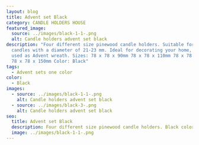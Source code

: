 ```yaml
---
layout: blog
title: Advent set Black
category: CANDLE HOLDERS HOUSE
featured_image:
  source: ../images/black-1-1-.png
  alt: Candle holders advent set black
description: "Four different size pinewood candle holders. Suitable for table
  candles with a diameter of 21-23 mm. Ideal for decorating your home, could be
  used as Advent wreath. Sizes: 78 x 78 x 90mm 78 x 78 x 110mm 78 x 78 x 130mm
  78 x 78 x 150mm Color: Black"
tags:
  - Advent sets one color
color:
  - Black
images:
  - source: ../images/black-1-1-.png
    alt: Candle holders advent set black
  - source: ../images/black-3-.png
    alt: Candle holders advent set black
seo:
  title: Advent set Black
  description: Four different size pinewood candle holders. Black color.
  image: ../images/black-1-1-.png
---
```

